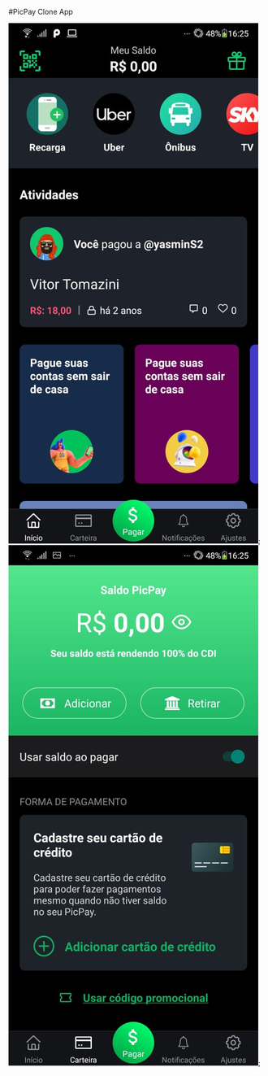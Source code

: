 #PicPay Clone App

![Home](https://github.com/Vitortizi/PicPay-clone/blob/master/src/images/tela1.jpeg);
![Wallet](https://github.com/Vitortizi/PicPay-clone/blob/master/src/images/tela2.jpeg);